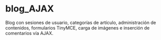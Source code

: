 # blog_AJAX
Blog con sesiones de usuario, categorías de artículo, administración de contenidos, formularios TinyMCE, carga de imágenes e inserción de comentarios vía AJAX.
